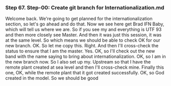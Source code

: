 
### Step 67. Step-00: Create git branch for Internationalization.md
Welcome back. We're going to get planned for the internationalization section, so let's go ahead and do that. Now we see here get Brad IFN Baby, which will tell us where we are. So if you see my and everything is UTF 93 and then more closely see Master. And then it was just this session, it was at the same level. So which means we should be able to check OK for our new branch. OK. So let me copy this. Right. And then I'll cross-check the status to ensure that I am the master. Yes. OK, so I'll check out the new band with the name saying to bring about internationalization. OK, so I am in the new branch now. So I also set up my. Upstream so that I have the remote plant created at sea level and then I'll cross-check mine. Finally this one, OK, while the remote plant that it got created successfully. OK, so God created in the model. So we should be good 